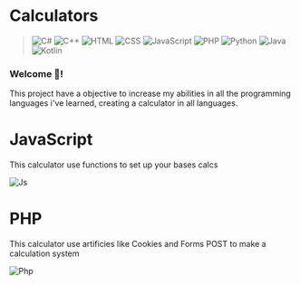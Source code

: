# Calculators
> ![C#](https://img.shields.io/badge/C%23-239120?style=for-the-badge&logo=c-sharp&logoColor=white)
> ![C++](https://img.shields.io/badge/C%2B%2B-00599C?style=for-the-badge&logo=c%2B%2B&logoColor=white)
> ![HTML](https://img.shields.io/badge/HTML5-E34F26?style=for-the-badge&logo=html5&logoColor=white)
> ![CSS](https://img.shields.io/badge/CSS3-1572B6?style=for-the-badge&logo=css3&logoColor=white)
> ![JavaScript](https://img.shields.io/badge/JavaScript-323330?style=for-the-badge&logo=javascript&logoColor=F7DF1E)
> ![PHP](https://img.shields.io/badge/PHP-777BB4?style=for-the-badge&logo=php&logoColor=white)
> ![Python](https://img.shields.io/badge/Python-14354C?style=for-the-badge&logo=python&logoColor=white)
> ![Java](https://img.shields.io/badge/Java-ED8B00?style=for-the-badge&logo=openjdk&logoColor=white)
> ![Kotlin](https://img.shields.io/badge/Kotlin-0095D5?&style=for-the-badge&logo=kotlin&logoColor=white)

### Welcome 👋!
This project have a objective to increase my abilities in all the programming languages i've learned, creating a calculator in all languages. 

# JavaScript

This calculator use functions to set up your bases calcs

![Js](https://iili.io/JTcB5sp.md.png)

# PHP

This calculator use artificies like Cookies and Forms POST to make a calculation system

![Php](https://iili.io/JTcIngp.md.png)

